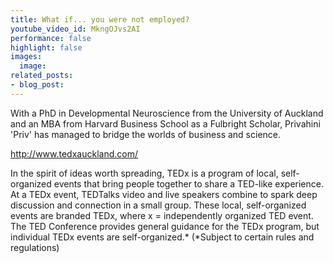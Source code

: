 ```yaml
---
title: What if... you were not employed?
youtube_video_id: MkngOJvs2AI
performance: false
highlight: false
images:
  image: 
related_posts:
- blog_post: 
---
```


With a PhD in Developmental Neuroscience from the University of Auckland and an MBA from Harvard Business School as a Fulbright Scholar, Privahini 'Priv' has managed to bridge the worlds of business and science.

http://www.tedxauckland.com/

In the spirit of ideas worth spreading, TEDx is a program of local, self-organized events that bring people together to share a TED-like experience. At a TEDx event, TEDTalks video and live speakers combine to spark deep discussion and connection in a small group. These local, self-organized events are branded TEDx, where x = independently organized TED event. The TED Conference provides general guidance for the TEDx program, but individual TEDx events are self-organized.* (*Subject to certain rules and regulations)

